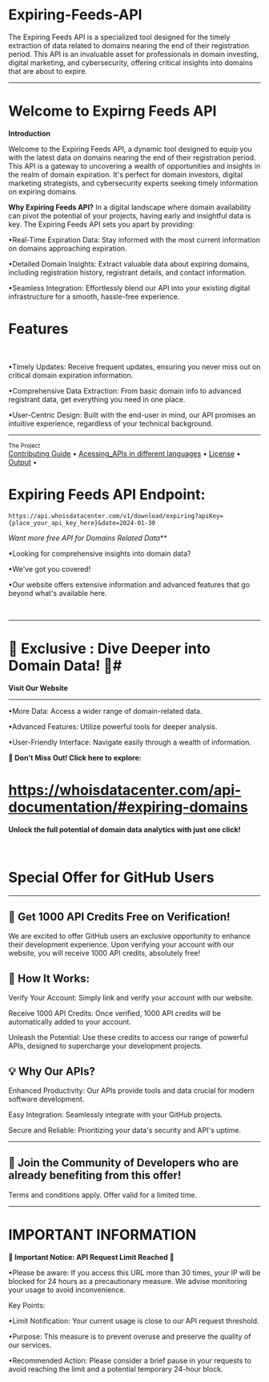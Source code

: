 # Expiring-Feeds-API
The Expiring Feeds API is a specialized tool designed for the timely extraction of data related to domains nearing the end of their registration period. This API is an invaluable asset for professionals in domain investing, digital marketing, and cybersecurity, offering critical insights into domains that are about to expire.

___
# Welcome to Expirng Feeds API
**Introduction**
 <br />

 Welcome to the Expiring Feeds API, a dynamic tool designed to equip you with the latest data on domains nearing the end of their registration period. This API is a gateway to uncovering a wealth of opportunities and insights in the realm of domain expiration. It's perfect for domain investors, digital marketing strategists, and cybersecurity experts seeking timely information on expiring domains.

 **Why Expiring Feeds API?**
In a digital landscape where domain availability can pivot the potential of your projects, having early and insightful data is key. The Expiring Feeds API sets you apart by providing:

 •Real-Time Expiration Data: Stay informed with the most current information on domains approaching expiration.
  <br />
 
 •Detailed Domain Insights: Extract valuable data about expiring domains, including registration history, registrant details, and contact information.
  <br />
  
 •Seamless Integration: Effortlessly blend our API into your existing digital infrastructure for a smooth, hassle-free experience.
  <br />

  # Features
<br />

•Timely Updates: Receive frequent updates, ensuring you never miss out on critical domain expiration information.
 <br />
 
•Comprehensive Data Extraction: From basic domain info to advanced registrant data, get everything you need in one place.
 <br />
 
•User-Centric Design: Built with the end-user in mind, our API promises an intuitive experience, regardless of your technical background.
 <br />

 
  ___
 <div >
    <sub>The Project</sub>
    <br />
    <a href="Contributing Guide/Contributing Guide.md">Contributing Guide</a> •
    <a href="Acessing_APIs">Acessing_APIs in different languages</a> •
    <a href="License/License.md">License</a> •
    <a href="Output/Output.md">Output</a> •
    <br />

 #  Expiring Feeds API Endpoint:

 ```
https://api.whoisdatacenter.com/v1/download/expiring?apiKey={place_your_api_key_here}&date=2024-01-30
```

*Want more free API for Domains Related Data***
<br/>

•Looking for comprehensive insights into domain data? 
<br/>

•We've got you covered! 
<br/>

•Our website offers extensive information and advanced features that go beyond what's available here.


<br/>


___

# 🌟 Exclusive : Dive Deeper into Domain Data! 🌟# 

**Visit Our Website**

___
•More Data: Access a wider range of domain-related data.
<br/>

•Advanced Features: Utilize powerful tools for deeper analysis.
<br/>

•User-Friendly Interface: Navigate easily through a wealth of information.
<br/>

 **🔗 Don't Miss Out! Click here to explore:** 
 # https://whoisdatacenter.com/api-documentation/#expiring-domains

**Unlock the full potential of domain data analytics with just one click!**


<br/>






# Special Offer for GitHub Users
---

**🚀 Get 1000 API Credits Free on Verification!**
---
We are excited to offer GitHub users an exclusive opportunity to enhance their development experience. Upon verifying your account with our website, you will receive 1000 API credits, absolutely free!

**🔑 How It Works:**
---
Verify Your Account: Simply link and verify your account with our website.
<br/>

Receive 1000 API Credits: Once verified, 1000 API credits will be automatically added to your account.
<br/>

Unleash the Potential: Use these credits to access our range of powerful APIs, designed to supercharge your development projects.
<br/>

**💡 Why Our APIs?**
---
Enhanced Productivity: Our APIs provide tools and data crucial for modern software development.
<br/>

Easy Integration: Seamlessly integrate with your GitHub projects.
<br/>

Secure and Reliable: Prioritizing your data's security and API's uptime.
<br/>

___


**🌟 Join the Community of Developers who are already benefiting from this offer!**
---

Terms and conditions apply. Offer valid for a limited time.





___

# IMPORTANT INFORMATION


**🚨 Important Notice: API Request Limit Reached 🚨**

•Please be aware: If you access this URL more than 30 times, your IP will be blocked for 24 hours as a precautionary measure. We advise monitoring your usage to avoid inconvenience.

Key Points:

•Limit Notification: Your current usage is close to our API request threshold.
<br/>

•Purpose: This measure is to prevent overuse and preserve the quality of our services.
<br/>

•Recommended Action: Please consider a brief pause in your requests to avoid reaching the limit and a potential temporary 24-hour block.

